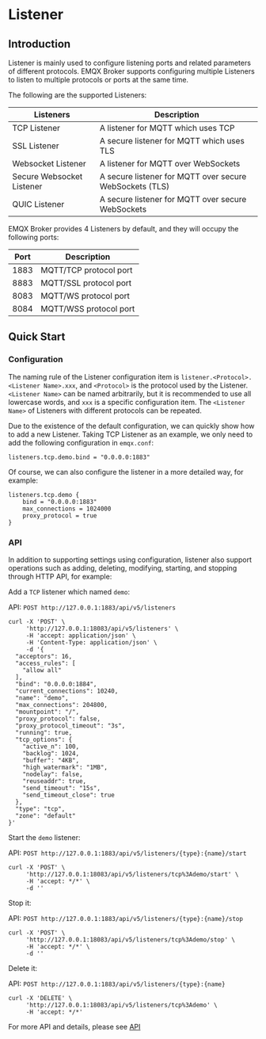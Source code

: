 # Listener

## Introduction

Listener is mainly used to configure listening ports and related parameters of different protocols. EMQX Broker supports configuring multiple Listeners to listen to multiple protocols or ports at the same time.

The following are the supported Listeners:

| Listeners                 | Description                                             |
| ------------------------- | ------------------------------------------------------- |
| TCP Listener              | A listener for MQTT which uses TCP                      |
| SSL Listener              | A secure listener for MQTT which uses TLS               |
| Websocket Listener        | A listener for MQTT over WebSockets                     |
| Secure Websocket Listener | A secure listener for MQTT over secure WebSockets (TLS) |
| QUIC Listener             | A secure listener for MQTT over secure WebSockets       |

EMQX Broker provides 4 Listeners by default, and they will occupy the following ports:

| Port            | Description             |
| ----------------| ----------------------- |
| 1883            | MQTT/TCP protocol port  |
| 8883            | MQTT/SSL protocol port  |
| 8083            | MQTT/WS protocol port   |
| 8084            | MQTT/WSS protocol port  |

## Quick Start

### Configuration

The naming rule of the Listener configuration item is `listener.<Protocol>.<Listener Name>.xxx`, and `<Protocol>` is the protocol used by the Listener. `<Listener Name>` can be named arbitrarily, but it is recommended to use all lowercase words, and `xxx` is a specific configuration item. The `<Listener Name>` of Listeners with different protocols can be repeated.

Due to the existence of the default configuration, we can quickly show how to add a new Listener. Taking TCP Listener as an example, we only need to add the following configuration in `emqx.conf`:

```
listeners.tcp.demo.bind = "0.0.0.0:1883"
```


Of course, we can also configure the listener in a more detailed way, for example:

```
listeners.tcp.demo {
    bind = "0.0.0.0:1883"
    max_connections = 1024000
    proxy_protocol = true
}
```

### API

In addition to supporting settings using configuration, listener also support operations such as adding, deleting, modifying, starting, and stopping through HTTP API, for example:

Add a `TCP` listener which named `demo`:

API: `POST http://127.0.0.1:1883/api/v5/listeners`

```
curl -X 'POST' \
     'http://127.0.0.1:18083/api/v5/listeners' \
     -H 'accept: application/json' \
     -H 'Content-Type: application/json' \
     -d '{
  "acceptors": 16,
  "access_rules": [
    "allow all"
  ],
  "bind": "0.0.0.0:1884",
  "current_connections": 10240,
  "name": "demo",
  "max_connections": 204800,
  "mountpoint": "/",
  "proxy_protocol": false,
  "proxy_protocol_timeout": "3s",
  "running": true,
  "tcp_options": {
    "active_n": 100,
    "backlog": 1024,
    "buffer": "4KB",
    "high_watermark": "1MB",
    "nodelay": false,
    "reuseaddr": true,
    "send_timeout": "15s",
    "send_timeout_close": true
  },
  "type": "tcp",
  "zone": "default"
}'
```

Start the `demo` listener:

API: `POST http://127.0.0.1:1883/api/v5/listeners/{type}:{name}/start`

```
curl -X 'POST' \
     'http://127.0.0.1:18083/api/v5/listeners/tcp%3Ademo/start' \
     -H 'accept: */*' \
     -d ''
```

Stop it:

API: `POST http://127.0.0.1:1883/api/v5/listeners/{type}:{name}/stop`


```
curl -X 'POST' \
     'http://127.0.0.1:18083/api/v5/listeners/tcp%3Ademo/stop' \
     -H 'accept: */*' \
     -d ''
```

Delete it:

API: `POST http://127.0.0.1:1883/api/v5/listeners/{type}:{name}`


```
curl -X 'DELETE' \
     'http://127.0.0.1:18083/api/v5/listeners/tcp%3Ademo' \
     -H 'accept: */*'
```

For more API and details, please see [API](api.md)
